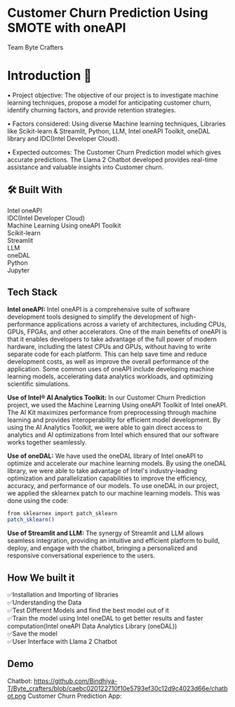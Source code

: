 
# Customer Churn Prediction Using SMOTE with oneAPI
Team Byte Crafters

# Introduction 👋

•	Project objective: The objective of our project is to investigate machine learning techniques, propose a model for anticipating customer churn, identify churning factors, and provide retention strategies.

•	Factors considered: Using diverse Machine learning techniques, Libraries like Scikit-learn & Streamlit, Python, LLM, Intel oneAPI Toolkit, oneDAL library and IDC(Intel Developer Cloud).

•	Expected outcomes: The Customer Churn Prediction model which gives accurate predictions. The Llama 2 Chatbot developed provides real-time assistance and valuable insights into Customer churn.

## 🛠 Built With
Intel oneAPI    
IDC(Intel Developer Cloud)  
Machine Learning Using oneAPI Toolkit   
Scikit-learn    
Streamlit   
LLM   
oneDAL      
Python  
Jupyter
 


## Tech Stack

**Intel oneAPI:**
Intel oneAPI is a comprehensive suite of software development tools designed to simplify the development of high-performance applications across a variety of architectures, including CPUs, GPUs, FPGAs, and other accelerators. One of the main benefits of oneAPI is that it enables developers to take advantage of the full power of modern hardware, including the latest CPUs and GPUs, without having to write separate code for each platform. This can help save time and reduce development costs, as well as improve the overall performance of the application. Some common uses of oneAPI include developing machine learning models, accelerating data analytics workloads, and optimizing scientific simulations.

**Use of Intel® AI Analytics Toolkit:** In our Customer Churn Prediction project, we used the Machine Learning Using oneAPI Toolkit of Intel oneAPI. The AI Kit maximizes performance from preprocessing through machine learning and provides interoperability for efficient model development. By using the AI Analytics Toolkit, we were able to gain direct access to analytics and AI optimizations from Intel which ensured that our software works together seamlessly.

**Use of oneDAL:**
We have used the oneDAL library of Intel oneAPI to optimize and accelerate our machine learning models. By using the oneDAL library, we were able to take advantage of Intel's industry-leading optimization and parallelization capabilities to improve the efficiency, accuracy, and performance of our models.
To use oneDAL in our project, we applied the sklearnex patch to our machine learning models. This was done using the code:


```bash
from sklearnex import patch_sklearn
patch_sklearn()
```


**Use of Streamlit and LLM:**
 The synergy of Streamlit and LLM allows seamless integration, providing an intuitive and efficient platform to build, deploy, and engage with the chatbot, bringing a personalized and responsive conversational experience to the users.


## How We built it
✅Installation and Importing of libraries  
✅Understanding the Data   
✅Test Different Models and find the best model out of it   
✅Train the model using Intel oneDAL to get better results and faster computation(Intel oneAPI Data Analytics Library (oneDAL))  
✅Save the model    
✅User Interface with Llama 2 Chatbot


## Demo
Chatbot:
https://github.com/Bindhiya-T/Byte_crafters/blob/caebc020122710f10e5793ef30c12d9c4023d66e/chatbot.png
Customer Churn Prediction App:


